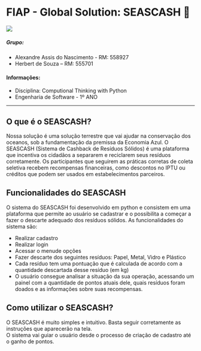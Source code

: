 # FIAP - Global Solution: SEASCASH 🌊  
![](https://i.postimg.cc/V683fCz6/imagem.png)

##### Grupo:  
- Alexandre Assis do Nascimento - RM: 558927
- Herbert de Souza – RM: 555701

#### Informações:  
- Disciplina: Computional Thinking with Python
- Engenharia de Software - 1º ANO

---
## O que é o SEASCASH?  

Nossa solução é uma solução terrestre que vai ajudar na conservação dos oceanos, sob a fundamentação da premissa da Economia Azul. O SEASCASH (Sistema de Cashback de Resíduos Sólidos) é uma plataforma que incentiva os cidadãos a separarem e reciclarem seus resíduos corretamente. Os participantes que seguirem as práticas corretas de coleta seletiva recebem recompensas financeiras, como descontos no IPTU ou créditos que podem ser usados em estabelecimentos parceiros.  

## Funcionalidades do SEASCASH  

O sistema do SEASCASH foi desenvolvido em python e consistem em uma plataforma que permite ao usuário se cadastrar e o possibilita a começar a fazer o descarte adequado dos resíduos sólidos. As funcionalidades do sistema são:  
- Realizar cadastro
- Realizar login
- Acessar o menude opções
- Fazer descarte dos seguintes resíduos: Papel, Metal, Vidro e Plástico
- Cada resíduo tem uma pontuação que é calculada de acordo com a quantidade descartada desse resíduo (em kg)
- O usuário consegue analisar a situação da sua operação, acessando um painel com a quantidade de pontos atuais dele, quais resíduos foram doados e as informações sobre suas recompensas.

## Como utilizar o SEASCASH?  
O SEASCASH é muito simples e intuitivo. Basta seguir corretamente as instruções que aparecerão na tela.  
O sistema vai guiar o usuário desde o processo de criação de cadastro até o ganho de pontos.
